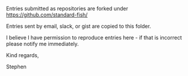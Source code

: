 Entries submitted as repositories are forked under https://github.com/standard-fish/

Entries sent by email, slack, or gist are copied to this folder. 

I believe I have permission to reproduce entries here - if that is incorrect please notify me immediately.

Kind regards, 

Stephen
